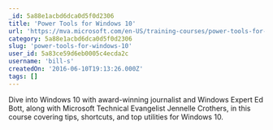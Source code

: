 ```yaml
---
_id: 5a88e1acbd6dca0d5f0d2306
title: 'Power Tools for Windows 10'
url: 'https://mva.microsoft.com/en-US/training-courses/power-tools-for-windows-10-16405?l=2xJ2DdeUC_506573942'
category: 5a88e1acbd6dca0d5f0d2306
slug: 'power-tools-for-windows-10'
user_id: 5a83ce59d6eb0005c4ecda2c
username: 'bill-s'
createdOn: '2016-06-10T19:13:26.000Z'
tags: []
---
```


Dive into Windows 10 with award-winning journalist and Windows Expert Ed Bott, along with Microsoft Technical Evangelist Jennelle Crothers, in this course covering tips, shortcuts, and top utilities for Windows 10.
